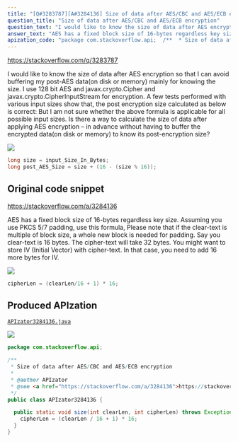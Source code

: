 ```yaml
---
title: "[Q#3283787][A#3284136] Size of data after AES/CBC and AES/ECB encryption"
question_title: "Size of data after AES/CBC and AES/ECB encryption"
question_text: "I would like to know the size of data after AES encryption so that I can avoid buffering my post-AES data(on disk or memory) mainly for knowing the size. I use 128 bit AES and javax.crypto.Cipher and javax.crypto.CipherInputStream for encryption. A few tests performed with various input sizes show that, the post encryption size calculated as below is correct: But I am not sure whether the above formula is applicable for all possible input sizes. Is there a way to calculate the size of data after applying AES encryption – in advance without having to buffer the encrypted data(on disk or memory) to know its post-encryption size?"
answer_text: "AES has a fixed block size of 16-bytes regardless key size. Assuming you use PKCS 5/7 padding, use this formula, Please note that if the clear-text is multiple of block size, a whole new block is needed for padding. Say you clear-text is 16 bytes. The cipher-text will take 32 bytes. You might want to store IV (Initial Vector) with cipher-text. In that case, you need to add 16 more bytes for IV."
apization_code: "package com.stackoverflow.api;  /**  * Size of data after AES/CBC and AES/ECB encryption  *  * @author APIzator  * @see <a href=\"https://stackoverflow.com/a/3284136\">https://stackoverflow.com/a/3284136</a>  */ public class APIzator3284136 {    public static void size(int clearLen, int cipherLen) throws Exception {     cipherLen = (clearLen / 16 + 1) * 16;   } }"
---
```


https://stackoverflow.com/q/3283787

I would like to know the size of data after AES encryption so that I can avoid buffering my post-AES data(on disk or memory) mainly for knowing the size.
I use 128 bit AES and javax.crypto.Cipher and javax.crypto.CipherInputStream for encryption.
A few tests performed with various input sizes show that, the post encryption size calculated as below is correct:
But I am not sure whether the above formula is applicable for all possible input sizes.
Is there a way to calculate the size of data after applying AES encryption – in advance without having to buffer the encrypted data(on disk or memory) to know its post-encryption size?


<div class="code-logo"><img src="/stackoverflow.png" /></div>

```java
long size = input_Size_In_Bytes; 
long post_AES_Size = size + (16 - (size % 16));
```


## Original code snippet

https://stackoverflow.com/a/3284136

AES has a fixed block size of 16-bytes regardless key size. Assuming you use PKCS 5/7 padding, use this formula,
Please note that if the clear-text is multiple of block size, a whole new block is needed for padding. Say you clear-text is 16 bytes. The cipher-text will take 32 bytes.
You might want to store IV (Initial Vector) with cipher-text. In that case, you need to add 16 more bytes for IV.

<div class="code-logo"><img src="/stackoverflow.png" /></div>

```java
cipherLen = (clearLen/16 + 1) * 16;
```

## Produced APIzation

[`APIzator3284136.java`](https://github.com/pasqualesalza/apization-temp-data/raw/master/search/APIzator3284136.java)

<div class="code-logo"><img src="/apizator.png" /></div>

```java
package com.stackoverflow.api;

/**
 * Size of data after AES/CBC and AES/ECB encryption
 *
 * @author APIzator
 * @see <a href="https://stackoverflow.com/a/3284136">https://stackoverflow.com/a/3284136</a>
 */
public class APIzator3284136 {

  public static void size(int clearLen, int cipherLen) throws Exception {
    cipherLen = (clearLen / 16 + 1) * 16;
  }
}

```